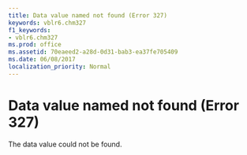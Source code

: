 ```yaml
---
title: Data value named not found (Error 327)
keywords: vblr6.chm327
f1_keywords:
- vblr6.chm327
ms.prod: office
ms.assetid: 70eaeed2-a28d-0d31-bab3-ea37fe705409
ms.date: 06/08/2017
localization_priority: Normal
---
```



# Data value named not found (Error 327)

The data value could not be found.


